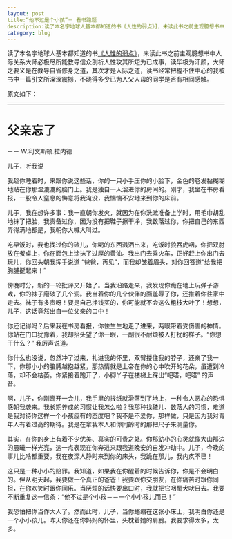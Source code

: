 ```yaml
---
layout: post
title:“他不过是个小孩”－ 看书跑题
description:读了本名字地球人基本都知道的书《人性的弱点》]，未读此书之前主观臆想书中人际关系大师必极尽所能教导信众剖析人性攻其所短为已成事，读毕极为汗颜，大师之要义是在教导自省修身之道，其次才是人际之道，读书经常把握不住中心的我被书中一篇引文所深深震撼，不晓得多少已为人父人母的同学是否有相同感触。
category: blog
--- 
```


读了本名字地球人基本都知道的书[《人性的弱点》][1]，未读此书之前主观臆想书中人际关系大师必极尽所能教导信众剖析人性攻其所短为已成事，读毕极为汗颜，大师之要义是在教导自省修身之道，其次才是人际之道，读书经常把握不住中心的我被书中一篇引文所深深震撼，不晓得多少已为人父人母的同学是否有相同感触。

原文如下：

* * *

# 父亲忘了

－－ W.利文斯顿.拉内德

儿子，听我说

我趁你睡着时，来跟你说这些话，你的一只小手压你的小脸下，金色的卷发黏糊糊地贴在你那湿漉漉的脑门上。我是独自一人溜进你的房间的。刚才，我坐在书房看报，一股令人窒息的悔意将我淹没，我惴惴不安地来到你的床前。

儿子，我在想许多事：我一直朝你发火，就因为在你洗漱准备上学时，用毛巾胡乱地抹了把脸，我责备过你，因为没有把鞋子擦干净，我数落过你，你把自己的东西弄得满地都是，我朝你大喊大叫过。

吃早饭时，我也找过你的碴儿，你喝的东西溅洒出来，吃饭时狼吞虎咽，你把双肘放在餐桌上，你在面包上涂抹了过厚的黄油。我出门去乘火车，正好赶上你出门去玩儿，你回头朝我挥手说道 “爸爸，再见”，而我却皱着眉头，对你回答道“给我把胸脯挻起来！”

傍晚时分，新的一轮批评又开始了。当我沿路走来，我发现你跪在地上玩弹子游戏，你的袜子磨破了几个洞。我当着你的几个伙伴的面羞辱了你，还推着你往家中走去。袜子有多贵呀！要是自己挣钱买的，你可能就不会这么粗枝大叶了！想想，儿子，这话竟然出自一位父亲的口中！

你还记得吗？后来我在书房看报，你怯生生地走了进来，两眼带着受伤害的神情。你站在门口犹豫着，我却抬头望了你一眼，一副很不耐烦被人打扰的样子。“你想干什么？” 我厉声说道。

你什么也没说，忽然冲了过来，扎进我的怀里，双臂搂住我的脖子，还亲了我一下，你那小小的胳膊越抱越紧，那热情就是上帝在你的心中吹开的花朵，虽遭到冷落，却不会枯萎。你紧接着跑开了，小脚丫子在楼梯上踩出“吧嗒，吧嗒” 的声音。

啊，儿子，你刚离开一会儿，我手里的报纸就滑落到了地上，一种令人恶心的恐惧感朝我袭来。我长期养成的习惯让我怎么啦？我那种找碴儿、数落人的习惯，难道是我对待你这样一个小孩应有的态度吧？我不是不爱你，那样做，只是因为我对青年人有着过高的期待。我是在拿我本人和你同齡时的那把尺子来测量你。

其实，在你的身上有着不少优美、真实的可贵之处。你那幼小的心灵就像大山那边的晨曦一样光亮，这一点表现在你奔进来跟我道晚安的自发冲动中。儿子，今晚的事儿比啥都重要。我在夜深人静时来到你的床头，我跪在那儿，我内疚不已！

这只是一种小小的赔罪。我知道，如果我在你醒着的时候告诉你，你是不会明白的。但从明天起，我要做一个真正的爸爸！我要跟你交朋友，在你痛苦时跟你同担，在你欢笑时跟你同乐。当厌烦的话快要出口时，我就把它咽蜀犬吠日去。我要不断重复这一信条：“他不过是个小孩－－一个小小孩儿而已！”

我恐怕把你当作大人了。然而此时，儿子，当你蜷缩在这张小床上，我明白你还是一个小小孩儿。昨天你还在你妈妈的怀里，头枕着她的肩膀。我要求得太多，太多。

 [1]: http://book.douban.com/subject/1837006/

